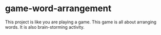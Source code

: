 # game-word-arrangement
This project is like you are playing a game. This game is all about arranging words. It is also brain-storming activity.
